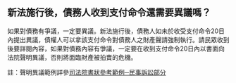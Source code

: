 ## 新法施行後，債務人收到支付命令還需要異議嗎？

如果對債務有爭議，一定要異議。新法施行後，債務人如未於收受支付命令20日內提出異議，債權人可以拿該支付命令對債務人之財產聲請強制執行。請民眾收到後要詳閱內容，如果對債務內容有爭議，一定要在收到支付命令20日內以書面向法院聲明異議，否則將面臨財產被拍賣的危機。　

註：聲明異議範例詳參[司法院書狀參考範例─民事訴訟部分](http://www.judicial.gov.tw/assist/assist03/1-099.doc)
